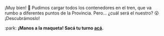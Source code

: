 ¡Muy bien! :tada: Pudimos cargar todos los contenedores en el tren, que va rumbo a diferentes puntos de la Provincia. Pero… ¿cuál será el nuestro? :open_mouth: ¡Descubrámoslo!

:park: **¡Manos a la maqueta! Sacá tu turno [acá](http://ingreso.maqueta.sanluis.edu.ar/).**